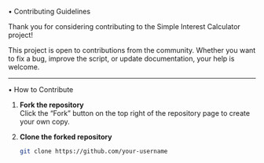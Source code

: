• Contributing Guidelines

Thank you for considering contributing to the Simple Interest Calculator project!

This project is open to contributions from the community. Whether you want to fix a bug, improve the script, or update documentation, your help is welcome.

---

•  How to Contribute

1. **Fork the repository**  
   Click the “Fork” button on the top right of the repository page to create your own copy.

2. **Clone the forked repository**
   ```bash
   git clone https://github.com/your-username

